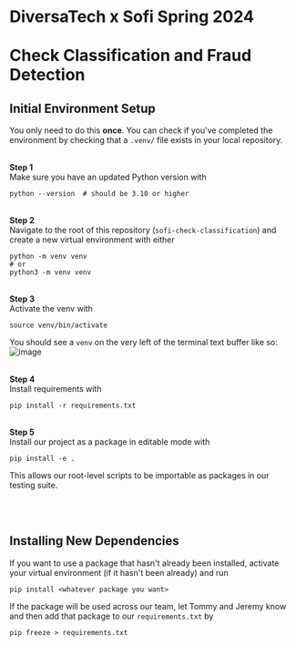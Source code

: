 # DiversaTech x Sofi Spring 2024<br><br>Check Classification and Fraud Detection

## Initial Environment Setup

You only need to do this **once**. You can check if you've completed the environment by checking that a `.venv/` file exists in your local repository. 

<br> **Step 1** <br>
Make sure you have an updated Python version with
```
python --version  # should be 3.10 or higher
```

<br> **Step 2** <br>
Navigate to the root of this repository (`sofi-check-classification`) and create a new virtual environment with either
```
python -m venv venv
# or
python3 -m venv venv
```

<br> **Step 3** <br>
Activate the venv with
```
source venv/bin/activate
```
You should see a `venv` on the very left of the terminal text buffer like so:
![image](https://github.com/JermXT/sofi-check-classification/assets/82493352/c05a4041-b191-4baa-bd20-419e584e2d08)

<br> **Step 4** <br>
Install requirements with
```
pip install -r requirements.txt
```

<br> **Step 5** <br>
Install our project as a package in editable mode with
```
pip install -e .
```
This allows our root-level scripts to be importable as packages in our testing suite.

<br><br>
## Installing New Dependencies
If you want to use a package that hasn't already been installed, activate your virtual environment (if it hasn't been already) and run
```
pip install <whatever package you want>
```
If the package will be used across our team, let Tommy and Jeremy know and then add that package to our `requirements.txt` by
```
pip freeze > requirements.txt
```
